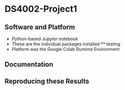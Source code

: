 # DS4002-Project1

## Software and Platform
* Python-based Jupyter notebook
* These are the individual packages installed
** testing
* Platform was the Google Colab Runtime Environment

## Documentation

## Reproducing these Results
